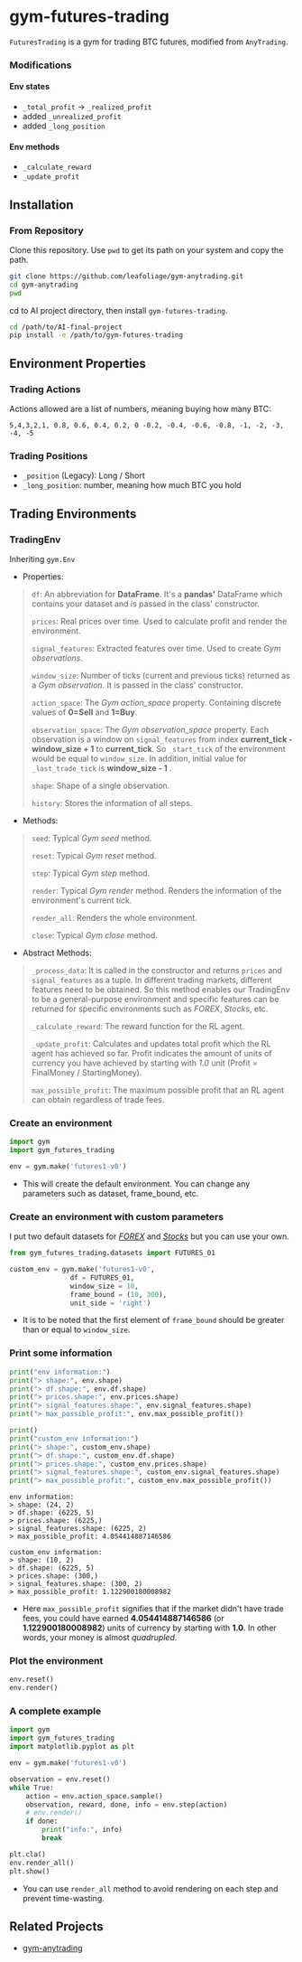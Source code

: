 
# gym-futures-trading

`FuturesTrading` is a gym for trading BTC futures, modified from `AnyTrading`.

### Modifications

#### Env states

* `_total_profit` -> `_realized_profit`
* added `_unrealized_profit`
* added `_long_position`

#### Env methods

* `_calculate_reward`
* `_update_profit`


## Installation

### From Repository

Clone this repository. Use `pwd` to get its path on your system and copy the path.

```bash
git clone https://github.com/leafoliage/gym-anytrading.git
cd gym-anytrading
pwd
```

cd to AI project directory, then install `gym-futures-trading`.

```bash
cd /path/to/AI-final-project
pip install -e /path/to/gym-futures-trading
```

## Environment Properties

### Trading Actions

Actions allowed are a list of numbers, meaning buying how many BTC:

``` 
5,4,3,2,1, 0.8, 0.6, 0.4, 0.2, 0 -0.2, -0.4, -0.6, -0.8, -1, -2, -3, -4, -5
```

### Trading Positions

* `_position` (Legacy): Long / Short
* `_long_position`: number, meaning how much BTC you hold

## Trading Environments

### TradingEnv

Inheriting `gym.Env`

* Properties:
> `df`: An abbreviation for **DataFrame**. It's a **pandas'** DataFrame which contains your dataset and is passed in the class' constructor.
>
> `prices`: Real prices over time. Used to calculate profit and render the environment.
>
> `signal_features`: Extracted features over time. Used to create *Gym observations*.
>
> `window_size`: Number of ticks (current and previous ticks) returned as a *Gym observation*. It is passed in the class' constructor.
>
> `action_space`: The *Gym action_space* property. Containing discrete values of **0=Sell** and **1=Buy**.
>
> `observation_space`: The *Gym observation_space* property. Each observation is a window on `signal_features` from index **current_tick - window_size + 1** to **current_tick**. So `_start_tick` of the environment would be equal to `window_size`. In addition, initial value for `_last_trade_tick` is **window_size - 1** .
>
> `shape`: Shape of a single observation.
>
> `history`: Stores the information of all steps.

* Methods:
> `seed`: Typical *Gym seed* method.
>
> `reset`: Typical *Gym reset* method.
>
> `step`: Typical *Gym step* method.
>
> `render`: Typical *Gym render* method. Renders the information of the environment's current tick.
>
> `render_all`: Renders the whole environment.
>
> `close`: Typical *Gym close* method.

* Abstract Methods:
> `_process_data`: It is called in the constructor and returns `prices` and `signal_features` as a tuple. In different trading markets, different features need to be obtained. So this method enables our TradingEnv to be a general-purpose environment and specific features can be returned for specific environments such as *FOREX*, *Stocks*, etc.
>
> `_calculate_reward`: The reward function for the RL agent.
>
> `_update_profit`: Calculates and updates total profit which the RL agent has achieved so far. Profit indicates the amount of units of currency you have achieved by starting with *1.0* unit (Profit = FinalMoney / StartingMoney).
>
> `max_possible_profit`: The maximum possible profit that an RL agent can obtain regardless of trade fees.


### Create an environment


```python
import gym
import gym_futures_trading

env = gym.make('futures1-v0')

```

* This will create the default environment. You can change any parameters such as dataset, frame_bound, etc.

### Create an environment with custom parameters
I put two default datasets for [*FOREX*](https://github.com/AminHP/gym-anytrading/blob/master/gym_anytrading/datasets/data/FOREX_EURUSD_1H_ASK.csv) and [*Stocks*](https://github.com/AminHP/gym-anytrading/blob/master/gym_anytrading/datasets/data/STOCKS_GOOGL.csv) but you can use your own.


```python
from gym_futures_trading.datasets import FUTURES_01

custom_env = gym.make('futures1-v0',
               df = FUTURES_01,
               window_size = 10,
               frame_bound = (10, 300),
               unit_side = 'right')
```

* It is to be noted that the first element of `frame_bound` should be greater than or equal to `window_size`.

### Print some information


```python
print("env information:")
print("> shape:", env.shape)
print("> df.shape:", env.df.shape)
print("> prices.shape:", env.prices.shape)
print("> signal_features.shape:", env.signal_features.shape)
print("> max_possible_profit:", env.max_possible_profit())

print()
print("custom_env information:")
print("> shape:", custom_env.shape)
print("> df.shape:", custom_env.df.shape)
print("> prices.shape:", custom_env.prices.shape)
print("> signal_features.shape:", custom_env.signal_features.shape)
print("> max_possible_profit:", custom_env.max_possible_profit())
```

    env information:
    > shape: (24, 2)
    > df.shape: (6225, 5)
    > prices.shape: (6225,)
    > signal_features.shape: (6225, 2)
    > max_possible_profit: 4.054414887146586
    
    custom_env information:
    > shape: (10, 2)
    > df.shape: (6225, 5)
    > prices.shape: (300,)
    > signal_features.shape: (300, 2)
    > max_possible_profit: 1.122900180008982
    

- Here `max_possible_profit` signifies that if the market didn't have trade fees, you could have earned **4.054414887146586** (or **1.122900180008982**) units of currency by starting with **1.0**. In other words, your money is almost *quadrupled*.

### Plot the environment


```python
env.reset()
env.render()
```

### A complete example


```python
import gym
import gym_futures_trading
import matplotlib.pyplot as plt

env = gym.make('futures1-v0')

observation = env.reset()
while True:
    action = env.action_space.sample()
    observation, reward, done, info = env.step(action)
    # env.render()
    if done:
        print("info:", info)
        break

plt.cla()
env.render_all()
plt.show()
```


- You can use `render_all` method to avoid rendering on each step and prevent time-wasting.


## Related Projects

* [gym-anytrading](https://github.com/AminHP/gym-anytrading)
